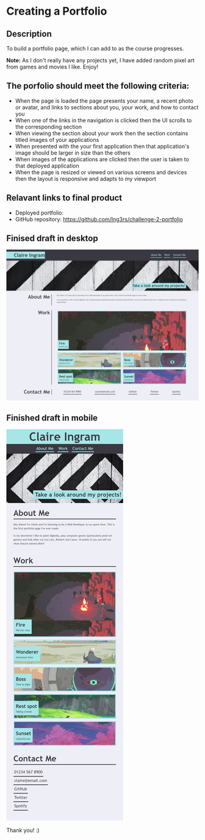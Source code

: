 # Creating a Portfolio

## Description

To build a portfolio page, which I can add to as the course progresses.

**Note:** As I don't really have any projects yet, I have added random pixel art from games and movies I like. Enjoy!

## The porfolio should meet the following criteria: 

* When the page is loaded the page presents your name, a recent photo or avatar, and links to sections about you, your work, and how to contact you
* When one of the links in the navigation is clicked then the UI scrolls to the corresponding section
* When viewing the section about your work then the section contains titled images of your applications
* When presented with the your first application then that application's image should be larger in size than the others
* When images of the applications are clicked then the user is taken to that deployed application
* When the page is resized or viewed on various screens and devices then the layout is responsive and adapts to my viewport

## Relavant links to final product

* Deployed portfolio: 
* GitHub repository: https://github.com/Ing3rs/challenge-2-portfolio

## Finised draft in desktop

![portfolio demo](https://github.com/Ing3rs/challenge-2-portfolio/blob/main/assets/images/challenge-2-desktop.png)

## Finished draft in mobile

![portfolio demo](https://github.com/Ing3rs/challenge-2-portfolio/blob/main/assets/images/challenge-2-mobile.png)

Thank you! :)
